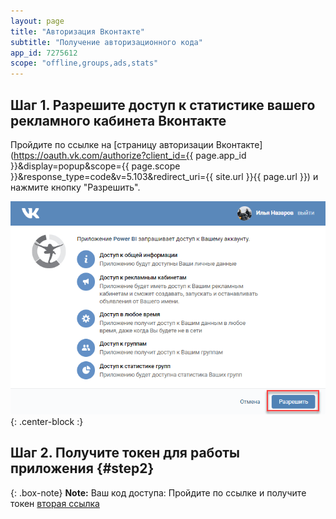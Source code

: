```yaml
---
layout: page
title: "Авторизация Вконтакте"
subtitle: "Получение авторизационного кода"
app_id: 7275612
scope: "offline,groups,ads,stats"
---
```

## Шаг 1. Разрешите доступ к статистике вашего рекламного кабинета Вконтакте
Пройдите по ссылке на [страницу авторизации Вконтакте](https://oauth.vk.com/authorize?client_id={{ page.app_id }}&display=popup&scope={{ page.scope }}&response_type=code&v=5.103&redirect_uri={{ site.url }}{{ page.url }}) и нажмите кнопку "Разрешить".

![Предоставление доступов Вконтакте](/img/vk_grant_access.png){: .center-block :}

## Шаг 2. Получите токен для работы приложения {#step2}
{: .box-note}
**Note:** Ваш код доступа: <span id="code"></span>
Пройдите по ссылке и получите токен <a id="link2" href="">вторая ссылка</a>
